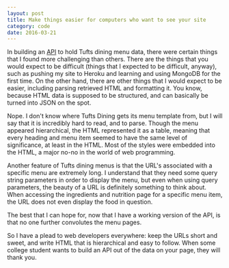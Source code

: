 ```yaml
---
layout: post
title: Make things easier for computers who want to see your site
category: code
date: 2016-03-21
---
```


In building an [API](/projects/2016/03/tufts-dining-api) to hold Tufts dining menu data, there were certain things that I found more challenging than others. There are the things that you would expect to be difficult (things that I expected to be difficult, anyway), such as pushing my site to Heroku and learning and using MongoDB for the first time. On the other hand, there are other things that I would expect to be easier, including parsing retrieved HTML and formatting it. You know, because HTML data is supposed to be structured, and can basically be turned into JSON on the spot.

Nope. I don't know where Tufts Dining gets its menu template from, but I will say that it is incredibly hard to read, and to parse. Though the menu appeared hierarchical, the HTML represented it as a table, meaning that every heading and menu item seemed to have the same level of significance, at least in the HTML. Most of the styles were embedded into the HTML, a major no-no in the world of web programming. 

Another feature of Tufts dining menus is that the URL's associated with a specific menu are extremely long. I understand that they need some query string parameters in order to display the menu, but even when using query parameters, the beauty of a URL is definitely something to think about. When accessing the ingredients and nutrition page for a specific menu item, the URL does not even display the food in question.

The best that I can hope for, now that I have a working version of the API, is that no one further convolutes the menu pages.

So I have a plead to web developers everywhere: keep the URLs short and sweet, and write HTML that is hierarchical and easy to follow. When some college student wants to build an API out of the data on your page, they will thank you. 
